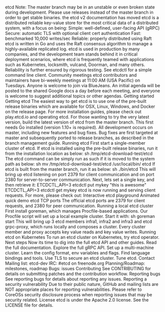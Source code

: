 etcd Note: The master branch may be in an unstable or even broken state during development. Please use releases instead of the master branch in order to get stable binaries. the etcd v2 documentation has moved etcd is a distributed reliable key-value store for the most critical data of a distributed system, with a focus on being: Simple: well-defined, user-facing API (gRPC) Secure: automatic TLS with optional client cert authentication Fast: benchmarked 10,000 writes/sec Reliable: properly distributed using Raft etcd is written in Go and uses the Raft consensus algorithm to manage a highly-available replicated log. etcd is used in production by many companies, and the development team stands behind it in critical deployment scenarios, where etcd is frequently teamed with applications such as Kubernetes, locksmith, vulcand, Doorman, and many others. Reliability is further ensured by rigorous testing. See etcdctl for a simple command line client. Community meetings etcd contributors and maintainers have bi-weekly meetings at 11:00 AM (USA Pacific) on Tuesdays. Anyone is welcome to join via BlueJeans. An initial agenda will be posted to the shared Google docs a day before each meeting, and everyone is welcome to suggest additional topics or other agendas. Getting started Getting etcd The easiest way to get etcd is to use one of the pre-built release binaries which are available for OSX, Linux, Windows, and Docker on the release page. For more installation guides, please check out play.etcd.io and operating etcd. For those wanting to try the very latest version, build the latest version of etcd from the master branch. This first needs Go installed (version 1.10+ is required). All development occurs on master, including new features and bug fixes. Bug fixes are first targeted at master and subsequently ported to release branches, as described in the branch management guide. Running etcd First start a single-member cluster of etcd. If etcd is installed using the pre-built release binaries, run it from the installation location as below: sh /tmp/etcd-download-test/etcd The etcd command can be simply run as such if it is moved to the system path as below: sh mv /tmp/etcd-download-test/etcd /usr/local/bin/ etcd If etcd is built from the master branch, run it as below: sh ./bin/etcd This will bring up etcd listening on port 2379 for client communication and on port 2380 for server-to-server communication. Next, lets set a single key, and then retrieve it: ETCDCTL_API=3 etcdctl put mykey "this is awesome" ETCDCTL_API=3 etcdctl get mykey etcd is now running and serving client requests. For more, please check out: Interactive etcd playground Animated quick demo etcd TCP ports The official etcd ports are 2379 for client requests, and 2380 for peer communication. Running a local etcd cluster First install goreman, which manages Procfile-based applications. Our Procfile script will set up a local example cluster. Start it with: sh goreman start This will bring up 3 etcd members infra1, infra2 and infra3 and etcd grpc-proxy, which runs locally and composes a cluster. Every cluster member and proxy accepts key value reads and key value writes. Running etcd on Kubernetes To run an etcd cluster on Kubernetes, try etcd operator. Next steps Now its time to dig into the full etcd API and other guides. Read the full documentation. Explore the full gRPC API. Set up a multi-machine cluster. Learn the config format, env variables and flags. Find language bindings and tools. Use TLS to secure an etcd cluster. Tune etcd. Contact Mailing list: etcd-dev IRC: #etcd on freenode.org Planning/Roadmap: milestones, roadmap Bugs: issues Contributing See CONTRIBUTING for details on submitting patches and the contribution workflow. Reporting bugs See reporting bugs for details about reporting any issues. Reporting a security vulnerability Due to their public nature, GitHub and mailing lists are NOT appropriate places for reporting vulnerabilities. Please refer to CoreOSs security disclosure process when reporting issues that may be security related. License etcd is under the Apache 2.0 license. See the LICENSE file for details.